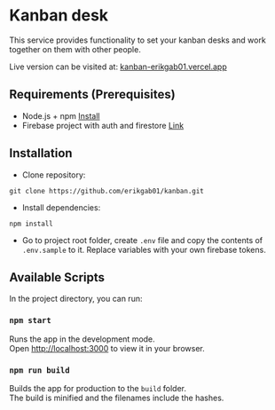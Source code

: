 # Kanban desk

This service provides functionality to set your kanban desks and work together on them with other people.

Live version can be visited at: [kanban-erikgab01.vercel.app](https://kanban-erikgab01.vercel.app)

## Requirements (Prerequisites)

- Node.js + npm [Install](https://nodejs.org/en/download/)
- Firebase project with auth and firestore [Link](https://firebase.google.com/)

## Installation

- Clone repository:
```
git clone https://github.com/erikgab01/kanban.git
```

- Install dependencies:
```
npm install
```

- Go to project root folder, create `.env` file and copy the contents of `.env.sample` to it. Replace variables with your own firebase tokens.

## Available Scripts

In the project directory, you can run:

### `npm start`

Runs the app in the development mode.\
Open [http://localhost:3000](http://localhost:3000) to view it in your browser.


### `npm run build`

Builds the app for production to the `build` folder.\
The build is minified and the filenames include the hashes.
